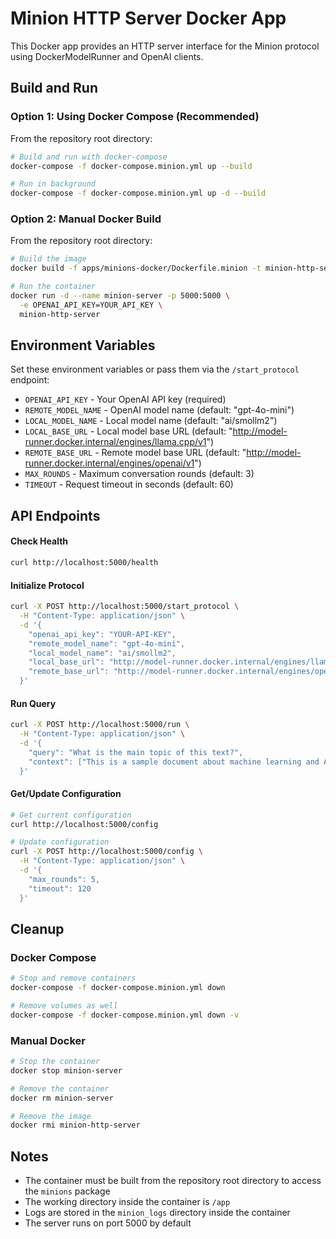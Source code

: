 # Minion HTTP Server Docker App

This Docker app provides an HTTP server interface for the Minion protocol using DockerModelRunner and OpenAI clients.

## Build and Run

### Option 1: Using Docker Compose (Recommended)

From the repository root directory:

```bash
# Build and run with docker-compose
docker-compose -f docker-compose.minion.yml up --build

# Run in background
docker-compose -f docker-compose.minion.yml up -d --build
```

### Option 2: Manual Docker Build

From the repository root directory:

```bash
# Build the image
docker build -f apps/minions-docker/Dockerfile.minion -t minion-http-server .

# Run the container
docker run -d --name minion-server -p 5000:5000 \
  -e OPENAI_API_KEY=YOUR_API_KEY \
  minion-http-server
```

## Environment Variables

Set these environment variables or pass them via the `/start_protocol` endpoint:

- `OPENAI_API_KEY` - Your OpenAI API key (required)
- `REMOTE_MODEL_NAME` - OpenAI model name (default: "gpt-4o-mini")
- `LOCAL_MODEL_NAME` - Local model name (default: "ai/smollm2")
- `LOCAL_BASE_URL` - Local model base URL (default: "http://model-runner.docker.internal/engines/llama.cpp/v1")
- `REMOTE_BASE_URL` - Remote model base URL (default: "http://model-runner.docker.internal/engines/openai/v1")
- `MAX_ROUNDS` - Maximum conversation rounds (default: 3)
- `TIMEOUT` - Request timeout in seconds (default: 60)

## API Endpoints

#### Check Health
```bash
curl http://localhost:5000/health
```

#### Initialize Protocol
```bash
curl -X POST http://localhost:5000/start_protocol \
  -H "Content-Type: application/json" \
  -d '{
    "openai_api_key": "YOUR-API-KEY",
    "remote_model_name": "gpt-4o-mini",
    "local_model_name": "ai/smollm2",
    "local_base_url": "http://model-runner.docker.internal/engines/llama.cpp/v1",
    "remote_base_url": "http://model-runner.docker.internal/engines/openai/v1"
  }'
```

#### Run Query
```bash
curl -X POST http://localhost:5000/run \
  -H "Content-Type: application/json" \
  -d '{
    "query": "What is the main topic of this text?",
    "context": ["This is a sample document about machine learning and AI."]
  }'
```

#### Get/Update Configuration
```bash
# Get current configuration
curl http://localhost:5000/config

# Update configuration
curl -X POST http://localhost:5000/config \
  -H "Content-Type: application/json" \
  -d '{
    "max_rounds": 5,
    "timeout": 120
  }'
```

## Cleanup

### Docker Compose
```bash
# Stop and remove containers
docker-compose -f docker-compose.minion.yml down

# Remove volumes as well
docker-compose -f docker-compose.minion.yml down -v
```

### Manual Docker
```bash
# Stop the container
docker stop minion-server

# Remove the container
docker rm minion-server

# Remove the image
docker rmi minion-http-server
```

## Notes

- The container must be built from the repository root directory to access the `minions` package
- The working directory inside the container is `/app`
- Logs are stored in the `minion_logs` directory inside the container
- The server runs on port 5000 by default

